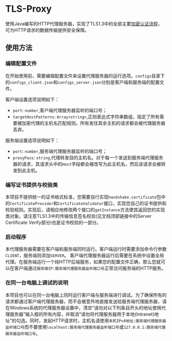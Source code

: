 # TLS-Proxy

使用Java编写的HTTP代理服务器，实现了TLS1.3中的全部主要[加密认证流程](https://tls13.xargs.org/)，可为HTTP请求的数据传输提供安全保障。

## 使用方法

### 编辑配置文件
在开始使用前，需要编辑配置文件来设置代理服务器的运行选项。`configs`目录下的`configs_client.json`和`configs_server.json`分别是客户端和服务端的配置文件。

客户端设置选项说明如下：  
* `port`: `number`,客户端代理服务器监听的端口号；  
* `targetHostPatterns`: `Array<string>`,正则表达式字符串数组，指定了所有需要被加密代理的主机名匹配规则。所有发往其余主机的请求都会被代理服务器丢弃。

服务端设置选项说明如下：  
* `port`: `number`,服务端代理服务器监听的端口号；  
* `proxyPass`: `string`,代理转发目的主机名。对于每一个发送到服务端代理服务器的请求，其请求头中的`Host`字段都会被改写为此主机名，然后该请求会被转发到此主机。

### 编写证书提供与校验类
本项目不提供统一的证书格式标准，您需要自行实现`handshake.certificate`包中的`CertificateProvider`和`CertificateValidator`接口，实现您自己的证书提供和校验规则。实现后，请相应地修改两个接口的`getInstance`方法使其返回您的实现类对象。请注意TLS1.3中的传输信息签名校验(见文档顶部链接中的Server Certificate Verify部分)也是证书校验的一部分。

### 启动程序
本代理服务器需要在客户端和服务端同时运行。客户端运行时需要添加命令行参数`CLIENT`，服务端则添加`SERVER`。
客户端代理服务器运行后需要在系统中设置全局代理。在服务端运行一个纯HTTP后端服务，如果您的配置文件正确，那么您就可以在客户端通过`服务端IP:服务端代理服务器监听端口号`正常访问服务端的HTTP服务。

### 在同一台电脑上调试的说明
本项目也可以在同一台电脑上同时运行客户端与服务端进行调试。为了确保所有的请求都通过客户端代理服务器，而不会被意外地直接发送给服务端代理服务器，请在Windows系统的代理服务器设置中，清空“请勿对以下列条目开头的地址使用代理服务器”输入框的所有内容，并取消“请勿将代理服务器用于本地(Intranet)地址”的勾选。同时，发起HTTP请求时，主机名请使用`本机IPv4地址:服务端代理服务器监听端口号`而不要使用`localhost:服务端代理服务器监听端口号`或`127.0.0.1:服务端代理服务器监听端口号`。
